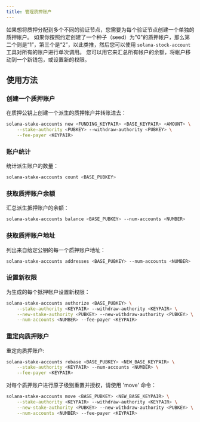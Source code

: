 ```yaml
---
title: 管理质押账户
---
```


如果想将质押分配到多个不同的验证节点，您需要为每个验证节点创建一个单独的质押帐户。 如果你按照约定创建了一个种子（seed）为"0"的质押帐户，那么第二个则是“1”，第三个是“2”，以此类推，然后您可以使用 `solana-stock-account` 工具对所有的账户进行单次调用。 您可以用它来汇总所有帐户的余额，将帐户移动到一个新钱包，或设置新的权限。

## 使用方法

### 创建一个质押账户

在质押公钥上创建一个派生的质押帐户并转账进去：

```bash
solana-stake-accounts new <FUNDING_KEYPAIR> <BASE_KEYPAIR> <AMOUNT> \
    --stake-authority <PUBKEY> --withdraw-authority <PUBKEY> \
    --fee-payer <KEYPAIR>
```

### 账户统计

统计派生账户的数量：

```bash
solana-stake-accounts count <BASE_PUBKEY>
```

### 获取质押账户余额

汇总派生抵押账户的余额：

```bash
solana-stake-accounts balance <BASE_PUBKEY> --num-accounts <NUMBER>
```

### 获取质押账户地址

列出来自给定公钥的每一个质押账户地址：

```bash
solana-stake-accounts addresses <BASE_PUBKEY> --num-accounts <NUMBER>
```

### 设置新权限

为生成的每个抵押帐户设置新权限：

```bash
solana-stake-accounts authorize <BASE_PUBKEY> \
    --stake-authority <KEYPAIR> --withdraw-authority <KEYPAIR> \
    --new-stake-authority <PUBKEY> --new-withdraw-authority <PUBKEY> \
    --num-accounts <NUMBER> --fee-payer <KEYPAIR>
```

### 重定向质押账户

重定向质押账户:

```bash
solana-stake-accounts rebase <BASE_PUBKEY> <NEW_BASE_KEYPAIR> \
    --stake-authority <KEYPAIR> --num-accounts <NUMBER> \
    --fee-payer <KEYPAIR>
```

对每个质押账户进行原子级别重置并授权，请使用 'move' 命令：

```bash
solana-stake-accounts move <BASE_PUBKEY> <NEW_BASE_KEYPAIR> \
    --stake-authority <KEYPAIR> --withdraw-authority <KEYPAIR> \
    --new-stake-authority <PUBKEY> --new-withdraw-authority <PUBKEY> \
    --num-accounts <NUMBER> --fee-payer <KEYPAIR>
```
